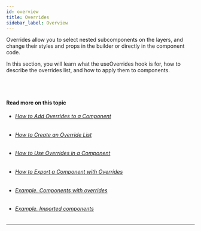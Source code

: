 ```yaml
---
id: overview
title: Overrides
sidebar_label: Overview
---
```


Overrides allow you to select nested subcomponents on the layers, and change their styles and props in the builder or directly in the component code.

In this section, you will learn what the useOverrides hook is for, how to describe the overrides list, and how to apply them to components.

###### &nbsp;

#### Read more on this topic

- ###### [How to Add Overrides to a Component](/components/overrides/adding-overrides)
- ###### [How to Create an Override List](/components/overrides/creating-overrides)
- ###### [How to Use Overrides in a Component](/components/overrides/using-overrides)
- ###### [How to Export a Component with Overrides](/components/overrides/exporting-overrides)
- ###### [Example. Components with overrides](/components/overrides/example-components-with-overrides)
- ###### [Example. Imported components](/components/overrides/example-imported-components)

---

